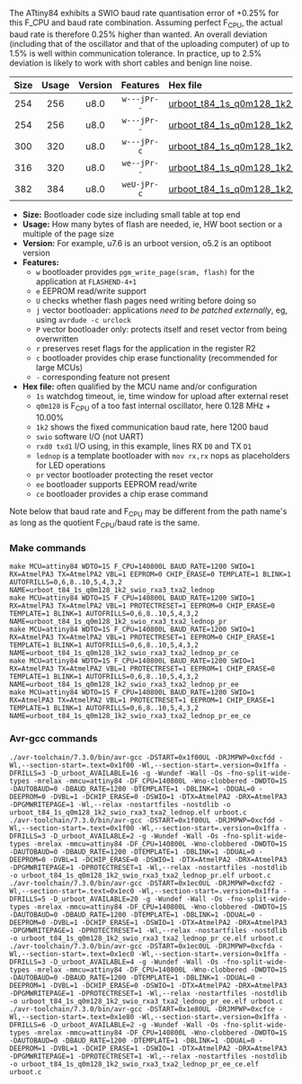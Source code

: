 The ATtiny84 exhibits a SWIO baud rate quantisation error of +0.25% for this F_CPU and baud rate combination. Assuming perfect F<sub>CPU</sub>, the actual baud rate is therefore 0.25% higher than wanted. An overall deviation (including that of the oscillator and that of the uploading computer) of up to 1.5% is well within communication tolerance. In practice, up to 2.5% deviation is likely to work with short cables and benign line noise.

|Size|Usage|Version|Features|Hex file|
|:-:|:-:|:-:|:-:|:--|
|254|256|u8.0|`w---jPr--`|[urboot_t84_1s_q0m128_1k2_swio_rxa3_txa2_lednop.hex](https://raw.githubusercontent.com/stefanrueger/urboot.hex/main/mcus/attiny84/watchdog_1_s/internal_oscillator_q%2B10.00%25/%2B0m128000_hz/%2B%2B%2B1k2_baud/swio_rxa3_txa2/lednop/urboot_t84_1s_q0m128_1k2_swio_rxa3_txa2_lednop.hex)|
|254|256|u8.0|`w---jPr--`|[urboot_t84_1s_q0m128_1k2_swio_rxa3_txa2_lednop_pr.hex](https://raw.githubusercontent.com/stefanrueger/urboot.hex/main/mcus/attiny84/watchdog_1_s/internal_oscillator_q%2B10.00%25/%2B0m128000_hz/%2B%2B%2B1k2_baud/swio_rxa3_txa2/lednop/urboot_t84_1s_q0m128_1k2_swio_rxa3_txa2_lednop_pr.hex)|
|300|320|u8.0|`w---jPr-c`|[urboot_t84_1s_q0m128_1k2_swio_rxa3_txa2_lednop_pr_ce.hex](https://raw.githubusercontent.com/stefanrueger/urboot.hex/main/mcus/attiny84/watchdog_1_s/internal_oscillator_q%2B10.00%25/%2B0m128000_hz/%2B%2B%2B1k2_baud/swio_rxa3_txa2/lednop/urboot_t84_1s_q0m128_1k2_swio_rxa3_txa2_lednop_pr_ce.hex)|
|316|320|u8.0|`we--jPr--`|[urboot_t84_1s_q0m128_1k2_swio_rxa3_txa2_lednop_pr_ee.hex](https://raw.githubusercontent.com/stefanrueger/urboot.hex/main/mcus/attiny84/watchdog_1_s/internal_oscillator_q%2B10.00%25/%2B0m128000_hz/%2B%2B%2B1k2_baud/swio_rxa3_txa2/lednop/urboot_t84_1s_q0m128_1k2_swio_rxa3_txa2_lednop_pr_ee.hex)|
|382|384|u8.0|`weU-jPr-c`|[urboot_t84_1s_q0m128_1k2_swio_rxa3_txa2_lednop_pr_ee_ce.hex](https://raw.githubusercontent.com/stefanrueger/urboot.hex/main/mcus/attiny84/watchdog_1_s/internal_oscillator_q%2B10.00%25/%2B0m128000_hz/%2B%2B%2B1k2_baud/swio_rxa3_txa2/lednop/urboot_t84_1s_q0m128_1k2_swio_rxa3_txa2_lednop_pr_ee_ce.hex)|

- **Size:** Bootloader code size including small table at top end
- **Usage:** How many bytes of flash are needed, ie, HW boot section or a multiple of the page size
- **Version:** For example, u7.6 is an urboot version, o5.2 is an optiboot version
- **Features:**
  + `w` bootloader provides `pgm_write_page(sram, flash)` for the application at `FLASHEND-4+1`
  + `e` EEPROM read/write support
  + `U` checks whether flash pages need writing before doing so
  + `j` vector bootloader: applications *need to be patched externally*, eg, using `avrdude -c urclock`
  + `P` vector bootloader only: protects itself and reset vector from being overwritten
  + `r` preserves reset flags for the application in the register R2
  + `c` bootloader provides chip erase functionality (recommended for large MCUs)
  + `-` corresponding feature not present
- **Hex file:** often qualified by the MCU name and/or configuration
  + `1s` watchdog timeout, ie, time window for upload after external reset
  + `q0m128` is F<sub>CPU</sub> of a too fast internal oscillator, here 0.128 MHz + 10.00%
  + `1k2` shows the fixed communication baud rate, here 1200 baud
  + `swio` software I/O (not UART)
  + `rxd0 txd1` I/O using, in this example, lines RX `D0` and TX `D1`
  + `lednop` is a template bootloader with `mov rx,rx` nops as placeholders for LED operations
  + `pr` vector bootloader protecting the reset vector
  + `ee` bootloader supports EEPROM read/write
  + `ce` bootloader provides a chip erase command


Note below that baud rate and F<sub>CPU</sub> may be different from the path name's as long as the quotient F<sub>CPU</sub>/baud rate is the same.

### Make commands
```
make MCU=attiny84 WDTO=1S F_CPU=140800L BAUD_RATE=1200 SWIO=1 RX=AtmelPA3 TX=AtmelPA2 VBL=1 EEPROM=0 CHIP_ERASE=0 TEMPLATE=1 BLINK=1 AUTOFRILLS=0,6,8..10,5,4,3,2 NAME=urboot_t84_1s_q0m128_1k2_swio_rxa3_txa2_lednop
make MCU=attiny84 WDTO=1S F_CPU=140800L BAUD_RATE=1200 SWIO=1 RX=AtmelPA3 TX=AtmelPA2 VBL=1 PROTECTRESET=1 EEPROM=0 CHIP_ERASE=0 TEMPLATE=1 BLINK=1 AUTOFRILLS=0,6,8..10,5,4,3,2 NAME=urboot_t84_1s_q0m128_1k2_swio_rxa3_txa2_lednop_pr
make MCU=attiny84 WDTO=1S F_CPU=140800L BAUD_RATE=1200 SWIO=1 RX=AtmelPA3 TX=AtmelPA2 VBL=1 PROTECTRESET=1 EEPROM=0 CHIP_ERASE=1 TEMPLATE=1 BLINK=1 AUTOFRILLS=0,6,8..10,5,4,3,2 NAME=urboot_t84_1s_q0m128_1k2_swio_rxa3_txa2_lednop_pr_ce
make MCU=attiny84 WDTO=1S F_CPU=140800L BAUD_RATE=1200 SWIO=1 RX=AtmelPA3 TX=AtmelPA2 VBL=1 PROTECTRESET=1 EEPROM=1 CHIP_ERASE=0 TEMPLATE=1 BLINK=1 AUTOFRILLS=0,6,8..10,5,4,3,2 NAME=urboot_t84_1s_q0m128_1k2_swio_rxa3_txa2_lednop_pr_ee
make MCU=attiny84 WDTO=1S F_CPU=140800L BAUD_RATE=1200 SWIO=1 RX=AtmelPA3 TX=AtmelPA2 VBL=1 PROTECTRESET=1 EEPROM=1 CHIP_ERASE=1 TEMPLATE=1 BLINK=1 AUTOFRILLS=0,6,8..10,5,4,3,2 NAME=urboot_t84_1s_q0m128_1k2_swio_rxa3_txa2_lednop_pr_ee_ce
```

### Avr-gcc commands
```
./avr-toolchain/7.3.0/bin/avr-gcc -DSTART=0x1f00UL -DRJMPWP=0xcfdd -Wl,--section-start=.text=0x1f00 -Wl,--section-start=.version=0x1ffa -DFRILLS=3 -D_urboot_AVAILABLE=16 -g -Wundef -Wall -Os -fno-split-wide-types -mrelax -mmcu=attiny84 -DF_CPU=140800L -Wno-clobbered -DWDTO=1S -DAUTOBAUD=0 -DBAUD_RATE=1200 -DTEMPLATE=1 -DBLINK=1 -DDUAL=0 -DEEPROM=0 -DVBL=1 -DCHIP_ERASE=0 -DSWIO=1 -DTX=AtmelPA2 -DRX=AtmelPA3 -DPGMWRITEPAGE=1 -Wl,--relax -nostartfiles -nostdlib -o urboot_t84_1s_q0m128_1k2_swio_rxa3_txa2_lednop.elf urboot.c
./avr-toolchain/7.3.0/bin/avr-gcc -DSTART=0x1f00UL -DRJMPWP=0xcfdd -Wl,--section-start=.text=0x1f00 -Wl,--section-start=.version=0x1ffa -DFRILLS=3 -D_urboot_AVAILABLE=2 -g -Wundef -Wall -Os -fno-split-wide-types -mrelax -mmcu=attiny84 -DF_CPU=140800L -Wno-clobbered -DWDTO=1S -DAUTOBAUD=0 -DBAUD_RATE=1200 -DTEMPLATE=1 -DBLINK=1 -DDUAL=0 -DEEPROM=0 -DVBL=1 -DCHIP_ERASE=0 -DSWIO=1 -DTX=AtmelPA2 -DRX=AtmelPA3 -DPGMWRITEPAGE=1 -DPROTECTRESET=1 -Wl,--relax -nostartfiles -nostdlib -o urboot_t84_1s_q0m128_1k2_swio_rxa3_txa2_lednop_pr.elf urboot.c
./avr-toolchain/7.3.0/bin/avr-gcc -DSTART=0x1ec0UL -DRJMPWP=0xcfd2 -Wl,--section-start=.text=0x1ec0 -Wl,--section-start=.version=0x1ffa -DFRILLS=5 -D_urboot_AVAILABLE=20 -g -Wundef -Wall -Os -fno-split-wide-types -mrelax -mmcu=attiny84 -DF_CPU=140800L -Wno-clobbered -DWDTO=1S -DAUTOBAUD=0 -DBAUD_RATE=1200 -DTEMPLATE=1 -DBLINK=1 -DDUAL=0 -DEEPROM=0 -DVBL=1 -DCHIP_ERASE=1 -DSWIO=1 -DTX=AtmelPA2 -DRX=AtmelPA3 -DPGMWRITEPAGE=1 -DPROTECTRESET=1 -Wl,--relax -nostartfiles -nostdlib -o urboot_t84_1s_q0m128_1k2_swio_rxa3_txa2_lednop_pr_ce.elf urboot.c
./avr-toolchain/7.3.0/bin/avr-gcc -DSTART=0x1ec0UL -DRJMPWP=0xcfda -Wl,--section-start=.text=0x1ec0 -Wl,--section-start=.version=0x1ffa -DFRILLS=3 -D_urboot_AVAILABLE=4 -g -Wundef -Wall -Os -fno-split-wide-types -mrelax -mmcu=attiny84 -DF_CPU=140800L -Wno-clobbered -DWDTO=1S -DAUTOBAUD=0 -DBAUD_RATE=1200 -DTEMPLATE=1 -DBLINK=1 -DDUAL=0 -DEEPROM=1 -DVBL=1 -DCHIP_ERASE=0 -DSWIO=1 -DTX=AtmelPA2 -DRX=AtmelPA3 -DPGMWRITEPAGE=1 -DPROTECTRESET=1 -Wl,--relax -nostartfiles -nostdlib -o urboot_t84_1s_q0m128_1k2_swio_rxa3_txa2_lednop_pr_ee.elf urboot.c
./avr-toolchain/7.3.0/bin/avr-gcc -DSTART=0x1e80UL -DRJMPWP=0xcfce -Wl,--section-start=.text=0x1e80 -Wl,--section-start=.version=0x1ffa -DFRILLS=6 -D_urboot_AVAILABLE=2 -g -Wundef -Wall -Os -fno-split-wide-types -mrelax -mmcu=attiny84 -DF_CPU=140800L -Wno-clobbered -DWDTO=1S -DAUTOBAUD=0 -DBAUD_RATE=1200 -DTEMPLATE=1 -DBLINK=1 -DDUAL=0 -DEEPROM=1 -DVBL=1 -DCHIP_ERASE=1 -DSWIO=1 -DTX=AtmelPA2 -DRX=AtmelPA3 -DPGMWRITEPAGE=1 -DPROTECTRESET=1 -Wl,--relax -nostartfiles -nostdlib -o urboot_t84_1s_q0m128_1k2_swio_rxa3_txa2_lednop_pr_ee_ce.elf urboot.c
```

